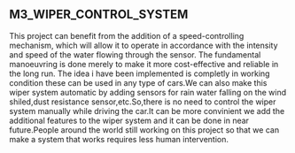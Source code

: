 ## M3_WIPER_CONTROL_SYSTEM
This project can benefit from the addition of a speed-controlling mechanism, which will allow it to operate in accordance with the intensity and speed of the water flowing through the sensor. The fundamental manoeuvring is done merely to make it more cost-effective and reliable in the long run.
The idea i have been implemented is completly in working condition these can be used in any type of cars.We can also make this wiper system automatic by adding sensors for rain water falling on the wind shiled,dust resistance sensor,etc.So,there is no need to control the wiper system manually while driving the car.It can be more convinient we add the additional features to the wiper system and it can be done in near future.People around the world still working on this project so that we can make  a system that works requires less human intervention.
